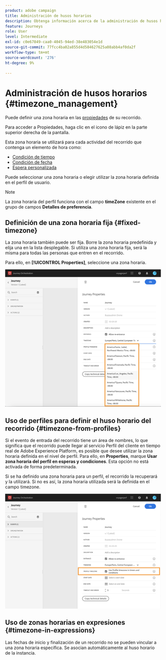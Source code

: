 ```yaml
---
product: adobe campaign
title: Administración de husos horarios
description: Obtenga información acerca de la administración de husos horarios
feature: Journeys
role: User
level: Intermediate
exl-id: c0e67849-caa0-4045-94ed-38e483054e1d
source-git-commit: 77fcc4ba02a855d4d584627625a08abb4af0da2f
workflow-type: tm+mt
source-wordcount: '276'
ht-degree: 9%

---
```


# Administración de husos horarios {#timezone_management}

Puede definir una zona horaria en las [propiedades](../building-journeys/changing-properties.md) de su recorrido.

Para acceder a Propiedades, haga clic en el icono de lápiz en la parte superior derecha de la pantalla.

Esta zona horaria se utilizará para cada actividad del recorrido que contenga un elemento de hora como:

* [Condición de tiempo](../building-journeys/condition-activity.md#time_condition)
* [Condición de fecha](../building-journeys/condition-activity.md#date_condition)
* [Espera personalizada](../building-journeys/wait-activity.md#custom)

Puede seleccionar una zona horaria o elegir utilizar la zona horaria definida en el perfil de usuario.

>[!NOTE]
>
>La zona horaria del perfil funciona con el campo **timeZone** existente en el grupo de campos **Detalles de preferencia**.

## Definición de una zona horaria fija {#fixed-timezone}

La zona horaria también puede ser fija. Borre la zona horaria predefinida y elija una en la lista desplegable. Si utiliza una zona horaria fija, será la misma para todas las personas que entren en el recorrido.

Para ello, en **[!UICONTROL Properties]**, seleccione una zona horaria.

![](../assets/journey72.png)

## Uso de perfiles para definir el huso horario del recorrido {#timezone-from-profiles}

Si el evento de entrada del recorrido tiene un área de nombres, lo que significa que el recorrido puede llegar al servicio Perfil del cliente en tiempo real de Adobe Experience Platform, es posible que desee utilizar la zona horaria definida en el nivel de perfil. Para ello, en **Properties**, marque **Usar zona horaria del perfil en esperas y condiciones**. Esta opción no está activada de forma predeterminada.

Si se ha definido una zona horaria para un perfil, el recorrido la recuperará y la utilizará. Si no es así, la zona horaria utilizada será la definida en el campo timezone.

![](../assets/journey73.png)

## Uso de zonas horarias en expresiones {#timezone-in-expressions}

Las fechas de inicio y finalización de un recorrido no se pueden vincular a una zona horaria específica. Se asocian automáticamente al huso horario de la instancia.
